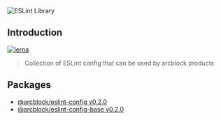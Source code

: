 ![ESLint Library](https://www.arcblock.io/.netlify/functions/badge/?text=ESLint%20Library)

## Introduction

[![lerna](https://img.shields.io/badge/maintained%20with-lerna-cc00ff.svg)](https://lernajs.io/)

> Collection of ESLint config that can be used by arcblock products

## Packages

- [@arcblock/eslint-config v0.2.0](./packages/eslint-config)
- [@arcblock/eslint-config-base v0.2.0](./packages/eslint-config-base)

